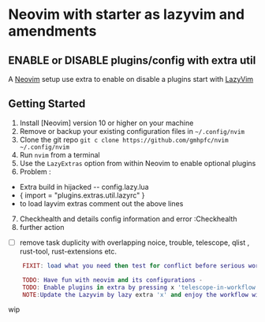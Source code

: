 
# Neovim with starter as lazyvim and amendments 
## ENABLE or DISABLE plugins/config with extra util
A [Neovim](https://neovim.io) setup  use extra to enable on disable a plugins start with  [LazyVim](https://github.com/LazyVim/LazyVim)

##  Getting Started

1. Install [Neovim] version 10 or higher on your machine
2. Remove or backup your existing configuration files in `~/.config/nvim`
3. Clone the git repo `git c clone https://github.com/gmhpfc/nvim ~/.config/nvim`
4. Run `nvim` from a terminal
5. Use the `LazyExtras` option from within Neovim to enable optional plugins
6. Problem :
  - Extra build in hijacked -- config.lazy.lua 
  - { import = "plugins.extras.util.lazyrc" } 
  - to load layvim extras comment out the above lines
7. Checkhealth and details config information and error
    :Checkhealth
8. further action 
- [ ] remove task duplicity with overlapping noice, trouble, telescope, qlist , rust-tool, rust-extensions etc.
```lua 
    FIXIT: load what you need then test for conflict before serious work

    TODO: Have fun with neovim and its configurations -
    TODO: Enable plugins in extra by pressing x 'telescope-in-workflow' 
    NOTE:Update the Lazyvim by lazy extra 'x' and enjoy the workflow with telescope 🐸
```

wip

